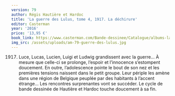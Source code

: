 ```yaml
---
version: 79
author: Régis Hautière et Hardoc
title: 'La guerre des Lulus, tome 4, 1917. La déchirure'
editor: Casterman
year: '2016'
price: '13,95 €'
book_link: https://www.casterman.com/Bande-dessinee/Catalogue/albums-la-guerre-des-lulus/la-guerre-des-lulus-4-1917-la-dechirure
img_src: /assets/uploads/am-79-guerre-des-lulus.jpg
---
```

1917. Luce, Lucas, Lucien, Luigi et Ludwig grandissent avec la guerre… À mesure que celle-ci se prolonge, l’espoir et l’innocence s’estompent doucement. En outre, l’adolescence pointe le bout de son nez et les premières tensions naissent dans le petit groupe. Leur périple les amène dans une région de Belgique peuplée par des habitants à l’accent étrange... Les rencontres surprenantes vont se succéder. Le cycle de bande dessinée de Hautière et Hardoc touche doucement à sa fin.

